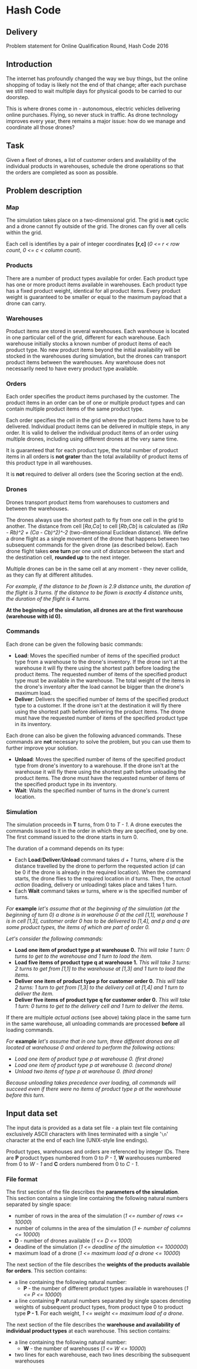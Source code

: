 # Hash Code
## Delivery
Problem statement for Online Qualification Round, Hash Code 2016

## Introduction
The internet has profoundly changed the way we buy things, but the online shopping of today is likely not the end of that change; after each purchase we still need to wait multiple days for physical goods to be carried to our doorstep.

This is where drones come in - autonomous, electric vehicles delivering online purchases.
Flying, so never stuck in traffic.
As drone technology improves every year, there remains a major issue: how do we manage and coordinate all those drones?

## Task
Given a fleet of drones, a list of customer orders and availability of the individual products in warehouses, schedule the drone operations so that the orders are completed as soon as possible.

## Problem description
### Map
The simulation takes place on a two-dimensional grid.
The grid is **not** cyclic and a drone cannot fly outside of the grid.
The drones can fly over all cells within the grid.

Each cell is identifies by a pair of integer coordinates **[r,c]** (*0 <= r < row count*, *0 <= c < column count*).

### Products
There are a number of product types available for order.
Each product type has one or more product items available in warehouses.
Each product type has a fixed product weight, identical for all product items.
Every product weight is guaranteed to be smaller or equal to the maximum payload that a drone can carry.

### Warehouses
Product items are stored in several warehouses.
Each warehouse is located in one particular cell of the grid, different for each warehouse.
Each warehouse initially stocks a known number of product items of each product type. No new product items beyond the initial availability will be stocked in the warehouses during simulation, but the drones can transport product items between the warehouses.
Any warehouse does not necessarily need to have every product type available.

### Orders
Each order specifies the product items purchased by the customer.
The product items in an order can be of one or multiple product types and can contain multiple product items of the same product type.

Each order specifies the cell in the grid where the product items have to be delivered.
Individual product items can be delivered in multiple steps, in any order.
It is valid to deliver the individual product items of an order using multiple drones, including using different drones at the very same time.

It is guaranteed that for each product type, the total number of product items in all orders is **not grater** than the total availability of product items of this product type in all warehouses.

It is **not** required to deliver all orders (see the Scoring section at the end).

### Drones
Drones transport product items from warehouses to customers and between the warehouses.

The drones always use the shortest path to fly from one cell in the grid to another.
The distance from cell [*Ra*,*Ca*] to cell [*Rb*,*Cb*] is calculated as *((Ra - Rb)^2 + (Ca - Cb)^2)^-2* (two-dimensional Euclidean distance).
We define a drone flight as a single movement of the drone that happens between two subsequent commands for the given drone (as described below).
Each drone flight takes **one turn** per one unit of distance between the start and the destination cell, **rounded up** to the next integer.

Multiple drones can be in the same cell at any moment - they never collide, as they can fly at different altitudes.

*For example, if the distance to be flown is 2.9 distance units, the duration of the flight is 3 turns.
If the distance to be flown is exactly 4 distance units, the duration of the flight is 4 turns.*

**At the beginning of the simulation, all drones are at the first warehouse (warehouse with id 0).**

### Commands
Each drone can be given the following basic commands:
- **Load**: Moves the specified number of items of the specified product type from a warehouse to the drone's inventory.
If the drone isn't at the warehouse it will fly there using the shortest path before loading the product items.
The requested number of items of the specified product type must be available in the warehouse.
The total weight of the items in the drone's inventory after the load cannot be bigger than the drone's maximum load.
- **Deliver**: Delivers the specified number of items of the specified product type to a customer.
If the drone isn't at the destination it will fly there using the shortest path before delivering the product items.
The drone must have the requested number of items of the specified product type in its inventory.

Each drone can also be given the following advanced commands.
These commands are **not** necessary to solve the problem, but you can use them to further improve your solution.
- **Unload**: Moves the specified number of items of the specified product type from drone's inventory to a warehouse. If the drone isn't at the warehouse it will fly there using the shortest path before unloading the product items.
The drone must have the requested number of items of the specified product type in its inventory.
- **Wait**: Waits the specified number of turns in the drone's current location.

### Simulation
The simulation proceeds in **T** turns, from 0 to *T - 1*.
A drone executes the commands issued to it in the order in which they are specified, one by one.
The first command issued to the drone starts in turn 0.

The duration of a command depends on its type:
- Each **Load**/**Deliver**/**Unload** command takes *d + 1* turns, where *d* is the distance travelled by the drone to perform the requested action (*d* can be 0 if the drone is already in the required location).
When the command starts, the drone flies to the required location in *d* turns.
Then, the *actual action* (loading, delivery or unloading) takes place and takes 1 turn.
- Each **Wait** command takes *w* turns, where *w* is the specified number of turns.

*For* **example** *let's assume that at the beginning of the simulation (at the beginning of turn 0) a drone is in warehouse 0 at the cell [1,1], warehouse 1 is in cell [1,3], customer order 0 has to be delivered to [1,4], and p and q are some product types, the items of which are part of order 0.*

*Let's consider the following commands:*
- **Load one item of product type p at warehouse 0.** *This will take 1 turn: 0 turns to get to the warehouse and 1 turn to load the item.*
- **Load five items of product type q at warehouse 1.** *This will take 3 turns: 2 turns to get from [1,1] to the warehouse at [1,3] and 1 turn to load the items.*
- **Deliver one item of product type p for customer order 0.** *This will take 2 turns: 1 turn to get from [1,3] to the delivery cell at [1,4] and 1 turn to deliver the item.*
- **Deliver five items of product type q for customer order 0.** *This will take 1 turn: 0 turns to get to the delivery cell and 1 turn to deliver the items.*

If there are multiple *actual actions* (see above) taking place in the same turn in the same warehouse, all unloading commands are processed **before** all loading commands.

*For* **example** *let's assume that in one turn, three different drones are all located at warehouse 0 and ordered to perform the following actions:*
- *Load one item of product type p at warehouse 0. (first drone)*
- *Load one item of product type p at warehouse 0. (second drone)*
- *Unload two items of type p at warehouse 0. (third drone)*

*Because unloading takes precedence over loading, all commands will succeed even if there were no items of product type p at the warehouse before this turn.*

## Input data set
The input data is provided as a data set file - a plain text file containing exclusively ASCII characters with lines terminated with a single '`\n`' character at the end of each line (UNIX-style line endings).

Product types, warehouses and orders are referenced by integer IDs.
There are **P** product types numbered from 0 to *P - 1*, **W** warehouses numbered from 0 to *W - 1* and **C** orders numbered from 0 to *C - 1*.

### File format
The first section of the file describes the **parameters of the simulation**.
This section contains a single line containing the following natural numbers separated by single space:
- number of rows in the area of the simulation (*1 <= number of rows <= 10000*)
- number of columns in the area of the simulation (*1 <- number of columns <= 10000*)
- **D** - number of drones available (*1 <= D <= 1000*)
- deadline of the simulation (*1 <= deadline of the simulation <= 1000000*)
- maximum load of a drone (*1 <= maximum load of a drone <= 10000*)

The next section of the file describes the **weights of the products available for orders**.
This section contains:
- a line containing the following natural number:
  - **P** - the number of different product types available in warehouses (*1 <= P <= 10000*)
- a line containing **P** natural numbers separated by single spaces denoting weights of subsequent product types, from product type 0 to product type **P - 1**.
For each weight, *1 <= weight <= maximum load of a drone*.

The next section of the file describes the **warehouse and availability of individual product types** at each warehouse.
This section contains:
- a line containing the following natural number:
  - **W** - the number of warehouses (*1 <= W <= 10000*)
- two lines for each warehouse, each two lines describing the subsequent warehouses 
